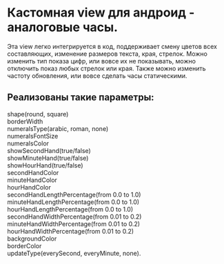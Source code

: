# Кастомная view для андроид - аналоговые часы. 
Эта view легко интегрируется в код, поддерживает смену цветов всех составляющих, изменение размеров текста, края, стрелок. Можно изменить тип показа цифр, или вовсе их не показывать, можно отключить показ любых стрелок или края. Также можно изменить частоту обновления, или вовсе сделать часы статическими. 
## Реализованы такие параметры:  
shape(round, square)  
borderWidth  
numeralsType(arabic, roman, none)  
numeralsFontSize  
numeralsColor  
showSecondHand(true/false)  
showMinuteHand(true/false)  
showHourHand(true/false)  
secondHandColor  
minuteHandColor  
hourHandColor  
secondHandLengthPercentage(from 0.0 to 1.0)  
minuteHandLengthPercentage(from 0.0 to 1.0)  
hourHandLengthPercentage(from 0.0 to 1.0)  
secondHandWidthPercentage(from 0.01 to 0.2)  
minuteHandWidthPercentage(from 0.01 to 0.2)  
hourHandWidthPercentage(from 0.01 to 0.2)  
backgroundColor  
borderColor  
updateType(everySecond, everyMinute, none). 